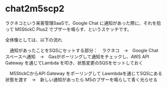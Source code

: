 # chat2m5scp2
ラクネコという来客管理SaaSで、Google Chat に通知があった際に、それを拾って M5StickC Plus2 でブザーを鳴らす、というスケッチです。

全体像としては、以下の流れ

　通知があったことをSQSにセットする部分：　ラクネコ　→　Google Chat スペースへ通知　→　Gasがポーリングして通知をチェックし、AWS API Gateway を通じてLambda を叩き、状態変更のSQSをセットしておく

　M5StickCからAPI Gateway をポーリングして Lawmbdaを通じてSQSにある状態を渡す　→　新しい通知があったら M5のブザーを鳴らして青く光らせる

